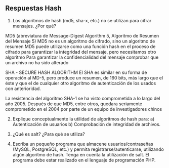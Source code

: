 ## Respuestas Hash

1. Los algoritmos de hash (md5, sha-x, etc.) no se utilizan para cifrar mensajes. ¿Por qué?

MD5 (abreviatura de Message-Digest Algorithm 5, Algoritmo de Resumen del Mensaje 5)
MD5 no es un algoritmo de cifrado, sino un algoritmo de resumen
MD5 puede utilizarse como una función hash en el proceso de cifrado para garantizar la integridad del mensaje, pero necesitamos otro algoritmo Para garantizar la confidencialidad del mensaje
comprobar que un archivo no ha sido alterado

SHA - SECURE HASH ALGORITHM 
El SHA es similar en su forma de operación al MD-5, pero produce un resumen, de 160 bits, más largo que el éste y que el de cualquier otro algoritmo de autenticación de los usados con anterioridad.

La resistencia del algoritmo SHA-1 se ha visto comprometida a lo largo del año 2005. Después de que MD5, entre otros, quedara seriamente comprometido en el 2004 por parte de un equipo de investigadores chinos



2. Explique conceptualmente la utilidad de algoritmos de hash para:
a) Autenticación de usuarios
b) Comprobación de integridad de archivos.




3. ¿Qué es salt? ¿Para qué se utiliza?



4. Escriba un pequeño programa que almacene usuarios/contraseñas (MySQL, PostgreSQL,
etc.) y permita registrarse/autenticarse, utilizando algún algoritmo de hash. Tenga en cuenta la
utilización de salt.
El programa debe estar realizado en el lenguaje de programación PHP.

